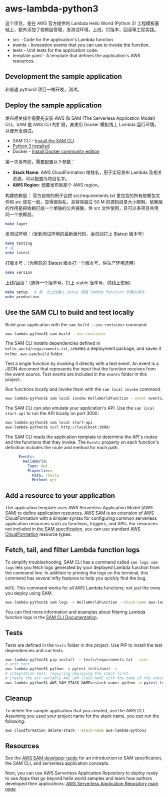 # aws-lambda-python3

这个项目，是在 AWS 官方提供的 Lambda Hello World (Python 3) 工程模板基础上，额外添加了依赖层管理，发测试环境，上线，打版本，回滚等工程实践。

- src - Code for the application's Lambda function.
- events - Invocation events that you can use to invoke the function.
- tests - Unit tests for the application code. 
- template.yaml - A template that defines the application's AWS resources.

## Development the sample application

和普通 python3 项目一样开发，测试。

## Deploy the sample application

发布相关操作需要先安装 AWS 和 SAM (The Serverless Application Model) CLI。SAM 是 AWS CLI 的扩展，其使用 Docker 模拟线上 Lambda 运行环境，以便开发调试。

* SAM CLI - [Install the SAM CLI](https://docs.aws.amazon.com/serverless-application-model/latest/developerguide/serverless-sam-cli-install.html)
* [Python 3 installed](https://www.python.org/downloads/)
* Docker - [Install Docker community edition](https://hub.docker.com/search/?type=edition&offering=community)

第一次发布前，需要配置以下参数：

* **Stack Name**: AWS CloudFormation 堆栈名，用于实际发布 Lambda 及相关资源。可以配置为项目名字。
* **AWS Region**: 想要发布到那个 AWS region。

构建依赖层：
官方自带的例子会把 src/requirements.txt 里包含的所有依赖包文件和 src 放在一起，显得很杂乱，且容易超过 50 M 的源码目录大小限制。依赖层的作用是把依赖打成一个单独的公共镜像，供 src 文件使用，且可以多项目共用同一个依赖层。

```bash
make layer
```

发测试环境：（发到测试环境的最新版代码，会自动打上 $latest 版本号）
```bash
make testing
# 或
make latest
```

打版本号：（为目前的 $latest 版本打一个版本号，供生产环境选用）
```bash
make version
```

上线/回滚：（选择一个版本号，打上 stable 版本号，供线上使用）
```bash
make setup   # 第一次上线需先 setup 调用 lambda function 所需的事件
make production
```

## Use the SAM CLI to build and test locally

Build your application with the `sam build --use-container` command.

```bash
aws-lambda-python3$ sam build --use-container
```

The SAM CLI installs dependencies defined in `hello_world/requirements.txt`, creates a deployment package, and saves it in the `.aws-sam/build` folder.

Test a single function by invoking it directly with a test event. An event is a JSON document that represents the input that the function receives from the event source. Test events are included in the `events` folder in this project.

Run functions locally and invoke them with the `sam local invoke` command.

```bash
aws-lambda-python3$ sam local invoke HelloWorldFunction --event events/event.json
```

The SAM CLI can also emulate your application's API. Use the `sam local start-api` to run the API locally on port 3000.

```bash
aws-lambda-python3$ sam local start-api
aws-lambda-python3$ curl http://localhost:3000/
```

The SAM CLI reads the application template to determine the API's routes and the functions that they invoke. The `Events` property on each function's definition includes the route and method for each path.

```yaml
      Events:
        HelloWorld:
          Type: Api
          Properties:
            Path: /hello
            Method: get
```

## Add a resource to your application
The application template uses AWS Serverless Application Model (AWS SAM) to define application resources. AWS SAM is an extension of AWS CloudFormation with a simpler syntax for configuring common serverless application resources such as functions, triggers, and APIs. For resources not included in [the SAM specification](https://github.com/awslabs/serverless-application-model/blob/master/versions/2016-10-31.md), you can use standard [AWS CloudFormation](https://docs.aws.amazon.com/AWSCloudFormation/latest/UserGuide/aws-template-resource-type-ref.html) resource types.

## Fetch, tail, and filter Lambda function logs

To simplify troubleshooting, SAM CLI has a command called `sam logs`. `sam logs` lets you fetch logs generated by your deployed Lambda function from the command line. In addition to printing the logs on the terminal, this command has several nifty features to help you quickly find the bug.

`NOTE`: This command works for all AWS Lambda functions; not just the ones you deploy using SAM.

```bash
aws-lambda-python3$ sam logs -n HelloWorldFunction --stack-name aws-lambda-python3 --tail
```

You can find more information and examples about filtering Lambda function logs in the [SAM CLI Documentation](https://docs.aws.amazon.com/serverless-application-model/latest/developerguide/serverless-sam-cli-logging.html).

## Tests

Tests are defined in the `tests` folder in this project. Use PIP to install the test dependencies and run tests.

```bash
aws-lambda-python3$ pip install -r tests/requirements.txt --user
# unit test
aws-lambda-python3$ python -m pytest tests/unit -v
# integration test, requiring deploying the stack first.
# Create the env variable AWS_SAM_STACK_NAME with the name of the stack we are testing
aws-lambda-python3$ AWS_SAM_STACK_NAME=<stack-name> python -m pytest tests/integration -v
```

## Cleanup

To delete the sample application that you created, use the AWS CLI. Assuming you used your project name for the stack name, you can run the following:

```bash
aws cloudformation delete-stack --stack-name aws-lambda-python3
```

## Resources

See the [AWS SAM developer guide](https://docs.aws.amazon.com/serverless-application-model/latest/developerguide/what-is-sam.html) for an introduction to SAM specification, the SAM CLI, and serverless application concepts.

Next, you can use AWS Serverless Application Repository to deploy ready to use Apps that go beyond hello world samples and learn how authors developed their applications: [AWS Serverless Application Repository main page](https://aws.amazon.com/serverless/serverlessrepo/)
